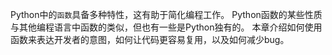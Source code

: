 Python中的`函数`具备多种特性，这有助于简化编程工作。
Python函数的某些性质与其他编程语言中函数的类似，但也有一些是Python独有的。
本章介绍如何使用函数来表达开发者的意图，如何让代码更容易复用，以及如何减少bug。